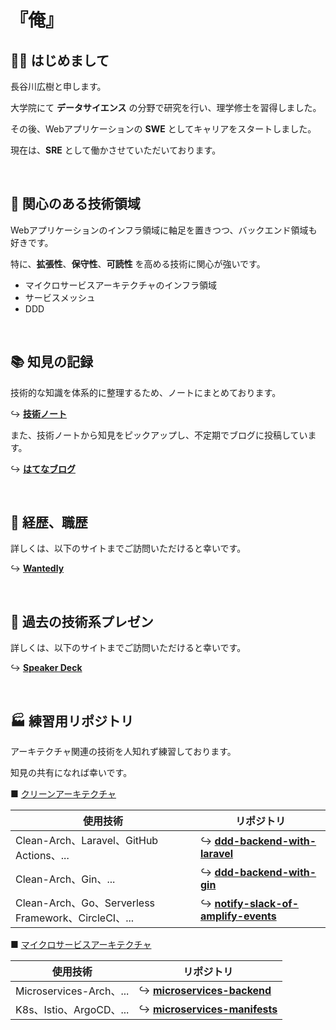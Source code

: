 # 『俺』

## 👋🏻 はじめまして

長谷川広樹と申します。<br>

大学院にて **データサイエンス** の分野で研究を行い、理学修士を習得しました。<br>

その後、Webアプリケーションの **SWE** としてキャリアをスタートしました。<br>

現在は、**SRE** として働かさせていただいております。<br>

<br>

## 🎯 関心のある技術領域

Webアプリケーションのインフラ領域に軸足を置きつつ、バックエンド領域も好きです。<br>

特に、**拡張性**、**保守性**、**可読性** を高める技術に関心が強いです。<br>

- マイクロサービスアーキテクチャのインフラ領域
- サービスメッシュ
- DDD


<br>

## 📚 知見の記録

技術的な知識を体系的に整理するため、ノートにまとめております。<br>

↪️ **[技術ノート](https://hiroki-it.github.io/tech-notebook-mkdocs/)** 

また、技術ノートから知見をピックアップし、不定期でブログに投稿しています。<br>

↪️ **[はてなブログ](https://hiroki-hasegawa.hatenablog.jp/archive)** 

<br>

## 💼 経歴、職歴

詳しくは、以下のサイトまでご訪問いただけると幸いです。<br>

↪️ **[Wantedly](https://www.wantedly.com/id/h_hasegawa)** 

<br>

## 📢 過去の技術系プレゼン

詳しくは、以下のサイトまでご訪問いただけると幸いです。<br>

↪️ **[Speaker Deck](https://speakerdeck.com/hiroki_hasegawa)** 

<br>

## 🏭 練習用リポジトリ

アーキテクチャ関連の技術を人知れず練習しております。<br>

知見の共有になれば幸いです。<br>

■ <ins>クリーンアーキテクチャ</ins>

| 使用技術                                        | リポジトリ                                                                                                |
|-------------------------------------------------|------------------------------------------------------------------------------------------------------|
| Clean-Arch、Laravel、GitHub Actions、...           | ↪️ **[ddd-backend-with-laravel](https://github.com/hiroki-it/ddd-backend-with-laravel)**             |
| Clean-Arch、Gin、...                              | ↪️ **[ddd-backend-with-gin](https://github.com/hiroki-it/ddd-backend-with-gin)**                     |
| Clean-Arch、Go、Serverless Framework、CircleCI、... | ↪️ **[notify-slack-of-amplify-events](https://github.com/hiroki-it/notify-slack-of-amplify-events)** |

■ <ins>マイクロサービスアーキテクチャ</ins>

| 使用技術               | リポジトリ                                                                                  |
|------------------------|----------------------------------------------------------------------------------------|
| Microservices-Arch、... | ↪️ **[microservices-backend](https://github.com/hiroki-it/microservices-backend)**     |
| K8s、Istio、ArgoCD、...   | ↪️ **[microservices-manifests](https://github.com/hiroki-it/microservices-manifests)** |



<br>
